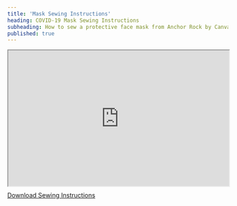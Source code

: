 ```yaml
---
title: 'Mask Sewing Instructions'
heading: COVID-19 Mask Sewing Instructions
subheading: How to sew a protective face mask from Anchor Rock by Canvas Innovations
published: true
---
```



<div style="width: 100%; margin: 0 auto;">
  <div style="position: relative; padding-bottom: 56.25%; padding-top: 25px; height: 0;"><iframe
      style="position: absolute; top: 0; left: 0; width: 100%; height: 100%;"
      src="https://www.youtube.com/embed/jusunSMp3ck"></iframe></div>
</div>

<div class="section has-text-centered">
  <p>
    <a href="/media/SewingMaskInstructions-20200419.pdf">Download Sewing Instructions</a>
  </p>
  <p>
    <a href="/media/SewingMaskInstructions-20200419.pdf"><g-image src="media/SewingMaskInstructions-20200416.jpg" width="600" :immediate="true" :alt="$site.siteName" /></a>
  </p>
</div>
